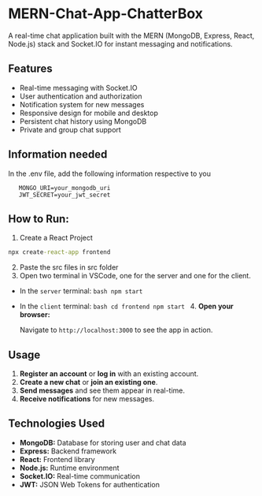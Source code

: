 # MERN-Chat-App-ChatterBox
A real-time chat application built with the MERN (MongoDB, Express, React, Node.js) stack and Socket.IO for instant messaging and notifications.

## Features
- Real-time messaging with Socket.IO
- User authentication and authorization
- Notification system for new messages
- Responsive design for mobile and desktop
- Persistent chat history using MongoDB
- Private and group chat support

## Information needed
In the .env file, add the following information respective to you
 ```env
    MONGO_URI=your_mongodb_uri
    JWT_SECRET=your_jwt_secret
 ```

## How to Run:

  1. Create a React Project
   ```cmd
   npx create-react-app frontend
   ```
  2. Paste the src files in src folder
  3. Open two terminal in VSCode, one for the server and one for the client.

  - In the `server` terminal:
        ```bash
       npm start
        ```

 - In the `client` terminal:
        ```bash
        cd frontend
        npm start
        ```
   4. **Open your browser:**

    Navigate to `http://localhost:3000` to see the app in action.

## Usage

1. **Register an account** or **log in** with an existing account.
2. **Create a new chat** or **join an existing one**.
3. **Send messages** and see them appear in real-time.
4. **Receive notifications** for new messages.

## Technologies Used

- **MongoDB:** Database for storing user and chat data
- **Express:** Backend framework
- **React:** Frontend library
- **Node.js:** Runtime environment
- **Socket.IO:** Real-time communication
- **JWT:** JSON Web Tokens for authentication

